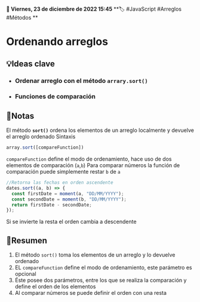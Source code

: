 **📅 Viernes, 23 de diciembre de 2022 15:45**
**🏷️ #JavaScript #Arreglos #Métodos **
# Ordenando arreglos
## 💡Ideas clave
- ### Ordenar arreglo con el método `arrary.sort()`
- ### Funciones de comparación
## 📓Notas
El método **`sort()`** ordena los elementos de un arreglo localmente y devuelve el arreglo ordenado
Sintaxis
```JavaScript
array.sort([compareFunction])
```
`compareFunction` define el modo de ordenamiento, hace uso de dos elementos de comparación (`a`,`b`)
Para comparar números la función de comparación puede simplemente restar `b` de `a`
```JavaScript
//Retorna las fechas en orden ascendente
dates.sort((a, b) => {
  const firstDate = moment(a, "DD/MM/YYYY");
  const secondDate = moment(b, "DD/MM/YYYY");
  return firstDate - secondDate;
});
```
Si se invierte la resta el orden cambia a descendente
## 📝Resumen
1. El método `sort()` toma los elementos de un arreglo y lo devuelve ordenado
2. EL `compareFunction` define el modo de ordenamiento, este parámetro es opcional 
3. Éste posee dos parámetros, entre los que se realiza la comparación y define el orden de los elementos
4. Al comparar números se puede definir el orden con una resta